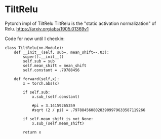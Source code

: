 # TiltRelu
Pytorch impl of TiltRelu
TiltRelu is the "static activation normalization" of Relu.
https://arxiv.org/abs/1905.01369v1

Code for now until I checkin:

    class TiltRelu(nn.Module):
        def __init__(self, sub=, mean_shift=-.03):
            super().__init__()
            self.sub = sub
            self.mean_shift = mean_shift
            self.constant = .79788456

        def forward(self,x):
            x = torch.abs(x)

            if self.sub:
                x.sub_(self.constant)

                #pi = 3.14159265359
                #sqrt (2 / pi) = .79788456080283909979633587119266‬

            if self.mean_shift is not None:
                x.sub_(self.mean_shift)

            return x

